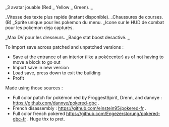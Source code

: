 _3 avatar jouable (Red _ Yellow _ Green).
_


_Vitesse des texte plus rapide (instant disponible).
_Chaussures de courses. (B)
_Sprite unique pour les pokemon du menu. 
_Icone sur le HUD de combat pour les pokemon deja capturés.

_Max DV pour les dresseurs.
_Badge stat boost desactivé.
_




To Import save across patched and unpatched versions : 
- Save at the entrance of an interior (like a pokécenter) as of not having to move a block to go out
- Import save in new version
- Load save, press down to exit the building
- Profit

Made using those sources :

- Full color patch for pokémon red by FroggestSpirit, Drenn, and dannye : https://github.com/dannye/pokered-gbc .
- French disassembly : https://github.com/einstein95/pokered-fr .
- Full color french pokered https://github.com/Engezerstorung/pokered-gbc-fr .
Huge thx to pret.